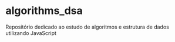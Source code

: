 # algorithms_dsa
Repositório dedicado ao estudo de algoritmos e estrutura de dados utilizando JavaScript
